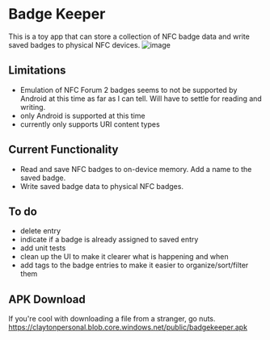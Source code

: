 # Badge Keeper

This is a toy app that can store a collection of NFC badge data and write saved badges to physical NFC devices. 
![image](https://github.com/claytonphenderson/badgekeeper/assets/7455765/94bb40c8-a901-467b-9173-9a8819e7a5a7)


## Limitations
- Emulation of NFC Forum 2 badges seems to not be supported by Android at this time as far as I can tell.  Will have to settle for reading and writing.
- only Android is supported at this time
- currently only supports URI content types

## Current Functionality
- Read and save NFC badges to on-device memory.  Add a name to the saved badge.
- Write saved badge data to physical NFC badges.   

## To do
- delete entry
- indicate if a badge is already assigned to saved entry
- add unit tests
- clean up the UI to make it clearer what is happening and when
- add tags to the badge entries to make it easier to organize/sort/filter them

## APK Download
If you're cool with downloading a file from a stranger, go nuts.
https://claytonpersonal.blob.core.windows.net/public/badgekeeper.apk
